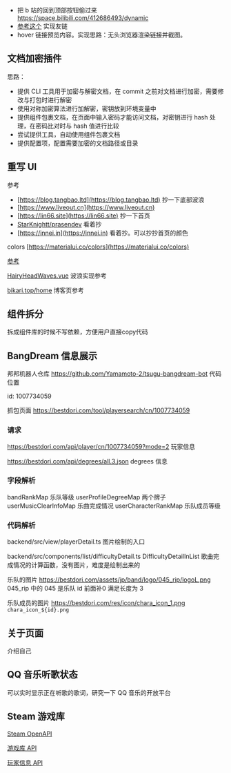 - 把 b 站的回到顶部按钮偷过来 https://space.bilibili.com/412686493/dynamic
- [参考这个](https://github.com/kuizuo/blog/blob/main/src/pages/friends/index.tsx) 实现友链
- hover 链接预览内容。实现思路：无头浏览器渲染链接并截图。

## 文档加密插件

思路：

- 提供 CLI 工具用于加密与解密文档，在 commit 之前对文档进行加密，需要修改与打包时进行解密
- 使用对称加密算法进行加解密，密钥放到环境变量中
- 提供组件包裹文档，在页面中输入密码才能访问文档，对密钥进行 hash 处理，在密码比对时与 hash 值进行比较
- 尝试提供工具，自动使用组件包裹文档
- 提供配置项，配置需要加密的文档路径或目录

## 重写 UI

参考

- [https://blog.tangbao.ltd](https://blog.tangbao.ltd) 抄一下底部波浪
- [https://www.liveout.cn](https://www.liveout.cn)
- [https://lin66.site](https://lin66.site) 抄一下首页
- [StarKnightt/prasendev](https://github.com/StarKnightt/prasendev) 看着抄
- [https://innei.in](https://innei.in) 看着抄。可以抄抄首页的颜色

colors [https://materialui.co/colors](https://materialui.co/colors)

[参考](https://kuizuo.cn/docs/docusaurus-guides)

[HairyHeadWaves.vue](https://github.com/hairyf/valaxy-theme-hairy/blob/main/theme/components/parts/HairyHeadWaves.vue) 波浪实现参考

[bikari.top/home](https://bikari.top/home) 博客页参考

## 组件拆分

拆成组件库的时候不写依赖，方便用户直接copy代码

## BangDream 信息展示

邦邦机器人仓库 https://github.com/Yamamoto-2/tsugu-bangdream-bot 代码位置

id: 1007734059

抓包页面 https://bestdori.com/tool/playersearch/cn/1007734059

### 请求

https://bestdori.com/api/player/cn/1007734059?mode=2 玩家信息

https://bestdori.com/api/degrees/all.3.json degrees 信息

### 字段解析

bandRankMap 乐队等级
userProfileDegreeMap 两个牌子
userMusicClearInfoMap 乐曲完成情况
userCharacterRankMap 乐队成员等级

<!-- mainDeckUserSituations 卡组信息 -->

### 代码解析

backend/src/view/playerDetail.ts 图片绘制的入口

backend/src/components/list/difficultyDetail.ts DifficultyDetailInList 歌曲完成情况的计算函数，没有图片，难度是绘制出来的

乐队的图片 https://bestdori.com/assets/jp/band/logo/045_rip/logoL.png 045_rip 中的 045 是乐队 id 前面补0 满足长度为 3

乐队成员的图片 https://bestdori.com/res/icon/chara_icon_1.png `chara_icon_${id}.png`

## 关于页面

介绍自己

## QQ 音乐听歌状态

可以实时显示正在听歌的歌词，研究一下 QQ 音乐的开放平台

## Steam 游戏库

[Steam OpenAPI](https://partner.steamgames.com/doc/webapi_overview)

[游戏库 API](https://partner.steamgames.com/doc/webapi/IPlayerService#GetOwnedGames)

[玩家信息 API](https://partner.steamgames.com/doc/webapi/ISteamUser#GetPlayerSummaries)
